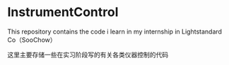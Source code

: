 # InstrumentControl
This repository contains the code i learn in my internship in Lightstandard Co（SooChow）

这里主要存储一些在实习阶段写的有关各类仪器控制的代码
